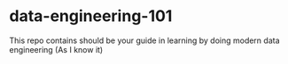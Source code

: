 # data-engineering-101
This repo contains should be your guide in learning by doing modern data engineering (As I know it)

